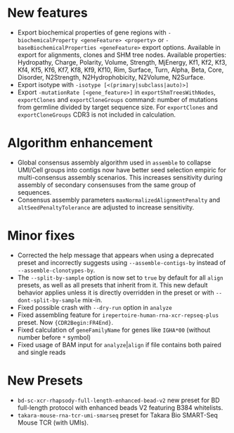 # New features

- Export biochemical properties of gene regions with `-biochemicalProperty <geneFeature> <property>`
  or `-baseBiochemicalProperties <geneFeature>` export options. Available in export for alignments, clones and SHM tree
  nodes. Available properties: Hydropathy, Charge, Polarity, Volume, Strength, MjEnergy, Kf1, Kf2, Kf3, Kf4, Kf5, Kf6,
  Kf7, Kf8, Kf9, Kf10, Rim, Surface, Turn, Alpha, Beta, Core, Disorder, N2Strength, N2Hydrophobicity, N2Volume,
  N2Surface.
- Export isotype with `-isotype [<(primary|subclass|auto)>]`
- Export `-mutationRate [<gene_feature>]` in `exportShmTreesWithNodes`, `exportClones` and `exportCloneGroups` command:
  number of mutations from germline divided by target sequence size. For `exportClones` and `exportCloneGroups` CDR3 is
  not included in calculation.

# Algorithm enhancement

- Global consensus assembly algorithm used in `assemble` to collapse UMI/Cell groups into contigs now have better seed
  selection empiric for multi-consensus assembly scenarios. This increases sensitivity during assembly of secondary
  consensuses from the same group of sequences.
- Consensus assembly parameters `maxNormalizedAlignmentPenalty` and `altSeedPenaltyTolerance` are adjusted to increase
  sensitivity.

# Minor fixes

- Corrected the help message that appears when using a deprecated preset and incorrectly suggests
  using `--assemble-contigs-by` instead of `--assemble-clonotypes-by`.
- The `--split-by-sample` option is now set to `true` by default for all `align` presets, as well as all presets that
  inherit from it. This new default behavior applies unless it is directly overridden in the preset or
  with `--dont-split-by-sample` mix-in.
- Fixed possible crash with `--dry-run` option in `analyze`
- Fixed assembling feature for `irepertoire-human-rna-xcr-repseq-plus` preset. Now `{CDR2Begin:FR4End}`.
- Fixed calculation of `geneFamilyName` for genes like `IGHA*00` (without number before `*` symbol)
- Fixed usage of BAM input for `analyze`|`align` if file contains both paired and single reads

# New Presets

- `bd-sc-xcr-rhapsody-full-length-enhanced-bead-v2` new preset for BD full-length protocol with enhanced beads V2
  featuring B384 whitelists.
- `takara-mouse-rna-tcr-umi-smarseq` preset for Takara Bio SMART-Seq Mouse TCR (with UMIs).
